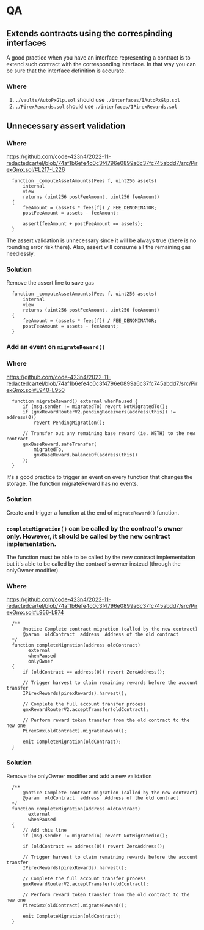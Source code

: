 # QA


## Extends contracts using the correspinding interfaces
A good practice when you have an interface representing a contract is to extend such contract with the corresponding interface. In that way you can be sure that the interface definition is accurate.

### Where
1. `./vaults/AutoPxGlp.sol` should use `./interfaces/IAutoPxGlp.sol`
2. `./PirexRewards.sol` should use `./interfaces/IPirexRewards.sol`

## Unnecessary assert validation

### Where
https://github.com/code-423n4/2022-11-redactedcartel/blob/74af1b6efe4c0c3f4796e0899a6c37fc745abdd7/src/PirexGmx.sol/#L217-L226

```solidity
  function _computeAssetAmounts(Fees f, uint256 assets)
      internal
      view
      returns (uint256 postFeeAmount, uint256 feeAmount)
  {
      feeAmount = (assets * fees[f]) / FEE_DENOMINATOR;
      postFeeAmount = assets - feeAmount;

      assert(feeAmount + postFeeAmount == assets);
  }
```

The assert validation is unnecessary since it will be always true (there is no rounding error risk there).
Also, assert will consume all the remaining gas needlessly.

### Solution
Remove the assert line to save gas

```solidity
  function _computeAssetAmounts(Fees f, uint256 assets)
      internal
      view
      returns (uint256 postFeeAmount, uint256 feeAmount)
  {
      feeAmount = (assets * fees[f]) / FEE_DENOMINATOR;
      postFeeAmount = assets - feeAmount;
  }
```

### Add an event on `migrateReward()`

### Where
https://github.com/code-423n4/2022-11-redactedcartel/blob/74af1b6efe4c0c3f4796e0899a6c37fc745abdd7/src/PirexGmx.sol#L940-L950

```solidity
  function migrateReward() external whenPaused {
      if (msg.sender != migratedTo) revert NotMigratedTo();
      if (gmxRewardRouterV2.pendingReceivers(address(this)) != address(0))
          revert PendingMigration();

      // Transfer out any remaining base reward (ie. WETH) to the new contract
      gmxBaseReward.safeTransfer(
          migratedTo,
          gmxBaseReward.balanceOf(address(this))
      );
  }
```

It's a good practice to trigger an event on every function that changes the storage. The function migrateReward has no events.

### Solution
Create and trigger a function at the end of `migrateReward()` function.

### `completeMigration()` can be called by the contract's owner only. However, it should be called by the new contract implementation.
The function must be able to be called by the new contract implementation but it's able to be called by the contract's owner instead (through the onlyOwner modifier).

### Where
https://github.com/code-423n4/2022-11-redactedcartel/blob/74af1b6efe4c0c3f4796e0899a6c37fc745abdd7/src/PirexGmx.sol#L956-L974

```solidity
  /**
      @notice Complete contract migration (called by the new contract)
      @param  oldContract  address  Address of the old contract
  */
  function completeMigration(address oldContract)
        external
        whenPaused
        onlyOwner
  {
      if (oldContract == address(0)) revert ZeroAddress();

      // Trigger harvest to claim remaining rewards before the account transfer
      IPirexRewards(pirexRewards).harvest();

      // Complete the full account transfer process
      gmxRewardRouterV2.acceptTransfer(oldContract);

      // Perform reward token transfer from the old contract to the new one
      PirexGmx(oldContract).migrateReward();

      emit CompleteMigration(oldContract);
  }
```

### Solution
Remove the onlyOwner modifier and add a new validation

```solidity
  /**
      @notice Complete contract migration (called by the new contract)
      @param  oldContract  address  Address of the old contract
  */
  function completeMigration(address oldContract)
        external
        whenPaused
  {
      // Add this line
      if (msg.sender != migratedTo) revert NotMigratedTo();

      if (oldContract == address(0)) revert ZeroAddress();

      // Trigger harvest to claim remaining rewards before the account transfer
      IPirexRewards(pirexRewards).harvest();

      // Complete the full account transfer process
      gmxRewardRouterV2.acceptTransfer(oldContract);

      // Perform reward token transfer from the old contract to the new one
      PirexGmx(oldContract).migrateReward();

      emit CompleteMigration(oldContract);
  }
```